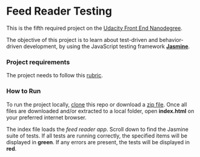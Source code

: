 # Feed Reader Testing

This is the fifth required project on the [Udacity Front End Nanodegree](https://eu.udacity.com/course/front-end-web-developer-nanodegree--nd001).

The objective of this project is to learn about test-driven and behavior-driven development, by using the JavaScript testing framework **[Jasmine](http://jasmine.github.io/)**.

### Project requirements

The project needs to follow this [rubric](https://review.udacity.com/#!/rubrics/18/view).

### How to Run

To run the project locally, [clone](https://github.com/mairamartinsk/feedreader.git
) this repo or download a [zip file](https://github.com/mairamartinsk/feedreader/archive/master.zip). Once all files are downloaded and/or extracted to a local folder, open **index.html** on your preferred internet browser.

The index file loads the *feed reader app*. Scroll down to find the Jasmine suite of tests. If all tests are running correctly, the specified items will be displayed in **green**. If any errors are present, the tests will be displayed in **red**.
